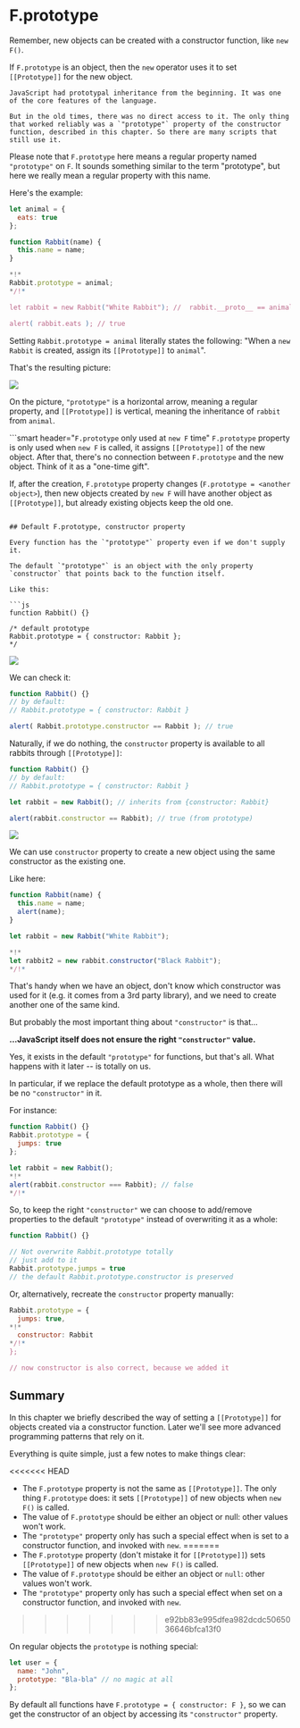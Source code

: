 # F.prototype

Remember, new objects can be created with a constructor function, like `new F()`.

If `F.prototype` is an object, then the `new` operator uses it to set `[[Prototype]]` for the new object.

```smart
JavaScript had prototypal inheritance from the beginning. It was one of the core features of the language.

But in the old times, there was no direct access to it. The only thing that worked reliably was a `"prototype"` property of the constructor function, described in this chapter. So there are many scripts that still use it.
```

Please note that `F.prototype` here means a regular property named `"prototype"` on `F`. It sounds something similar to the term "prototype", but here we really mean a regular property with this name.

Here's the example:

```js run
let animal = {
  eats: true
};

function Rabbit(name) {
  this.name = name;
}

*!*
Rabbit.prototype = animal;
*/!*

let rabbit = new Rabbit("White Rabbit"); //  rabbit.__proto__ == animal

alert( rabbit.eats ); // true
```

Setting `Rabbit.prototype = animal` literally states the following: "When a `new Rabbit` is created, assign its `[[Prototype]]` to `animal`".

That's the resulting picture:

![](proto-constructor-animal-rabbit.svg)

On the picture, `"prototype"` is a horizontal arrow, meaning a regular property, and `[[Prototype]]` is vertical, meaning the inheritance of `rabbit` from `animal`.

```smart header="`F.prototype` only used at `new F` time"
`F.prototype` property is only used when `new F` is called, it assigns `[[Prototype]]` of the new object. After that, there's no connection between `F.prototype` and the new object. Think of it as a "one-time gift".

If, after the creation, `F.prototype` property changes (`F.prototype = <another object>`), then new objects created by `new F` will have another object as `[[Prototype]]`, but already existing objects keep the old one.
```

## Default F.prototype, constructor property

Every function has the `"prototype"` property even if we don't supply it.

The default `"prototype"` is an object with the only property `constructor` that points back to the function itself.

Like this:

```js
function Rabbit() {}

/* default prototype
Rabbit.prototype = { constructor: Rabbit };
*/
```

![](function-prototype-constructor.svg)

We can check it:

```js run
function Rabbit() {}
// by default:
// Rabbit.prototype = { constructor: Rabbit }

alert( Rabbit.prototype.constructor == Rabbit ); // true
```

Naturally, if we do nothing, the `constructor` property is available to all rabbits through  `[[Prototype]]`:

```js run
function Rabbit() {}
// by default:
// Rabbit.prototype = { constructor: Rabbit }

let rabbit = new Rabbit(); // inherits from {constructor: Rabbit}

alert(rabbit.constructor == Rabbit); // true (from prototype)
```

![](rabbit-prototype-constructor.svg)

We can use `constructor` property to create a new object using the same constructor as the existing one.

Like here:

```js run
function Rabbit(name) {
  this.name = name;
  alert(name);
}

let rabbit = new Rabbit("White Rabbit");

*!*
let rabbit2 = new rabbit.constructor("Black Rabbit");
*/!*
```

That's handy when we have an object, don't know which constructor was used for it (e.g. it comes from a 3rd party library), and we need to create another one of the same kind.

But probably the most important thing about `"constructor"` is that...

**...JavaScript itself does not ensure the right `"constructor"` value.**

Yes, it exists in the default `"prototype"` for functions, but that's all. What happens with it later -- is totally on us.

In particular, if we replace the default prototype as a whole, then there will be no `"constructor"` in it.

For instance:

```js run
function Rabbit() {}
Rabbit.prototype = {
  jumps: true
};

let rabbit = new Rabbit();
*!*
alert(rabbit.constructor === Rabbit); // false
*/!*
```

So, to keep the right `"constructor"` we can choose to add/remove properties to the default `"prototype"` instead of overwriting it as a whole:

```js
function Rabbit() {}

// Not overwrite Rabbit.prototype totally
// just add to it
Rabbit.prototype.jumps = true
// the default Rabbit.prototype.constructor is preserved
```

Or, alternatively, recreate the `constructor` property manually:

```js
Rabbit.prototype = {
  jumps: true,
*!*
  constructor: Rabbit
*/!*
};

// now constructor is also correct, because we added it
```


## Summary

In this chapter we briefly described the way of setting a `[[Prototype]]` for objects created via a constructor function. Later we'll see more advanced programming patterns that rely on it.

Everything is quite simple, just a few notes to make things clear:

<<<<<<< HEAD
- The `F.prototype` property is not the same as `[[Prototype]]`. The only thing `F.prototype` does: it sets `[[Prototype]]` of new objects when `new F()` is called.
- The value of `F.prototype` should be either an object or null: other values won't work.
-  The `"prototype"` property only has such a special effect when is set to a constructor function, and invoked with `new`.
=======
- The `F.prototype` property (don't mistake it for `[[Prototype]]`) sets `[[Prototype]]` of new objects when `new F()` is called.
- The value of `F.prototype` should be either an object or `null`: other values won't work.
-  The `"prototype"` property only has such a special effect when set on a constructor function, and invoked with `new`.
>>>>>>> e92bb83e995dfea982dcdc5065036646bfca13f0

On regular objects the `prototype` is nothing special:
```js
let user = {
  name: "John",
  prototype: "Bla-bla" // no magic at all
};
```

By default all functions have `F.prototype = { constructor: F }`, so we can get the constructor of an object by accessing its `"constructor"` property.
